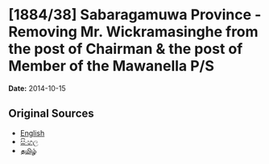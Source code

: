 # [1884/38] Sabaragamuwa Province - Removing Mr. Wickramasinghe from the post of Chairman & the post of Member of the Mawanella P/S

**Date:** 2014-10-15

## Original Sources

- [English](https://documents.gov.lk/view/extra-gazettes/2014/10/1884-38_E.pdf)
- [සිංහල](https://documents.gov.lk/view/extra-gazettes/2014/10/1884-38_S.pdf)
- [தமிழ்](https://documents.gov.lk/view/extra-gazettes/2014/10/1884-38_T.pdf)
